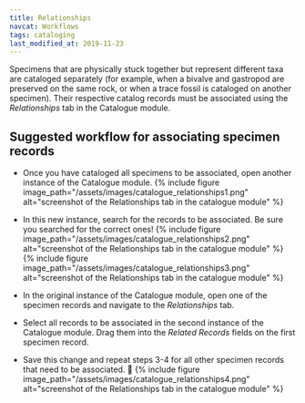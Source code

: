```yaml
---
title: Relationships
navcat: Workflows
tags: cataloging
last_modified_at: 2019-11-23
---
```


Specimens that are physically stuck together but represent different taxa are cataloged separately (for example, when a bivalve and gastropod are preserved on the same rock, or when a trace fossil is cataloged on another specimen). Their respective catalog records must be associated using the *Relationships* tab in the Catalogue module.

## Suggested workflow for associating specimen records

* Once you have cataloged all specimens to be associated, open another instance of the Catalogue module.
{% include figure image_path="/assets/images/catalogue_relationships1.png" alt="screenshot of the Relationships tab in the catalogue module" %}

* In this new instance, search for the records to be associated. Be sure you searched for the correct ones!
{% include figure image_path="/assets/images/catalogue_relationships2.png" alt="screenshot of the Relationships tab in the catalogue module" %}
{% include figure image_path="/assets/images/catalogue_relationships3.png" alt="screenshot of the Relationships tab in the catalogue module" %}

* In the original instance of the Catalogue module, open one of the specimen records and navigate to the *Relationships* tab.
* Select all records to be associated in the second instance of the Catalogue module. Drag them into the *Related Records* fields on the first specimen record.
* Save this change and repeat steps 3-4 for all other specimen records that need to be associated. :repeat:
{% include figure image_path="/assets/images/catalogue_relationships4.png" alt="screenshot of the Relationships tab in the catalogue module" %}
